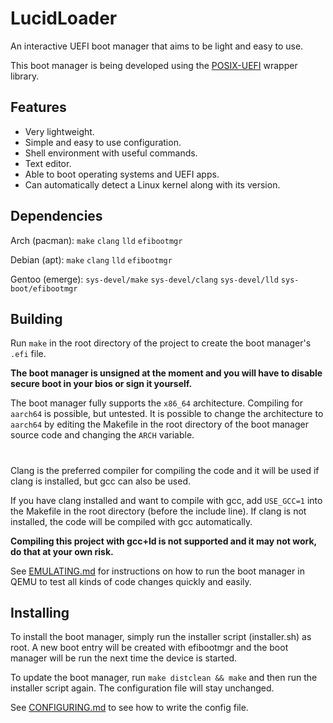 # LucidLoader

An interactive UEFI boot manager that aims to be light and easy to use.

This boot manager is being developed using the [POSIX-UEFI](https://gitlab.com/bztsrc/posix-uefi) wrapper library.

## Features
- Very lightweight.
- Simple and easy to use configuration.
- Shell environment with useful commands.
- Text editor.
- Able to boot operating systems and UEFI apps.
- Can automatically detect a Linux kernel along with its version.

## Dependencies

Arch (pacman): `make` `clang` `lld` `efibootmgr`

Debian (apt): `make` `clang` `lld` `efibootmgr`

Gentoo (emerge): `sys-devel/make` `sys-devel/clang` `sys-devel/lld` `sys-boot/efibootmgr`

## Building

Run `make` in the root directory of the project to create the boot manager's `.efi` file.

**The boot manager is unsigned at the moment and you will have to disable secure boot in your bios or sign it yourself.**

The boot manager fully supports the `x86_64` architecture. Compiling for `aarch64` is possible, but untested. It is possible to change the architecture to `aarch64` by editing the Makefile in the root directory of the boot manager source code and changing the `ARCH` variable. 
#
Clang is the preferred compiler for compiling the code and it will be used if clang is installed, but gcc can also be used.

If you have clang installed and want to compile with gcc, add `USE_GCC=1` into the Makefile in the root directory (before the include line). If clang is not installed, the code will be compiled with gcc automatically.

**Compiling this project with gcc+ld is not supported and it may not work, do that at your own risk.**

See [EMULATING.md](EMULATING.md) for instructions on how to run the boot manager in QEMU to test all kinds of code changes quickly and easily.

## Installing

To install the boot manager, simply run the installer script (installer.sh) as root. A new boot entry will be created with efibootmgr and the boot manager will be run the next time the device is started.

To update the boot manager, run `make distclean && make` and then run the installer script again. The configuration file will stay unchanged.

See [CONFIGURING.md](CONFIGURING.md) to see how to write the config file.
